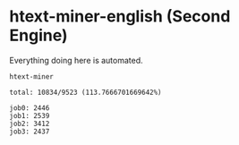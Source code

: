# htext-miner-english (Second Engine)

Everything doing here is automated.

```
htext-miner

total: 10834/9523 (113.7666701669642%)

job0: 2446
job1: 2539
job2: 3412
job3: 2437
```